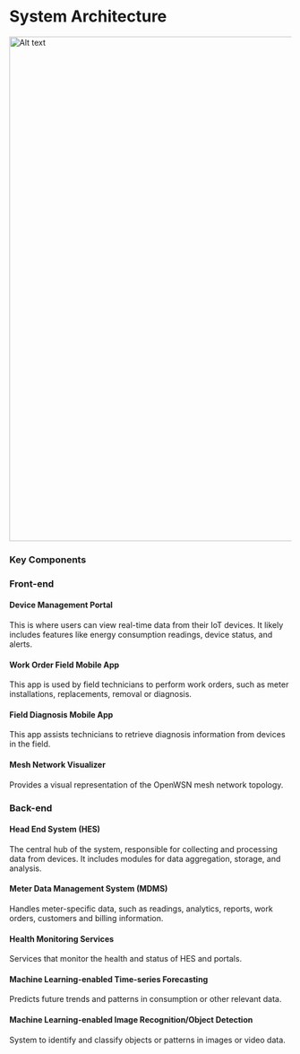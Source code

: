# System Architecture
<img src="MDMS-system-architecture.png" alt="Alt text" width="900" thumbnail="true"/>

### Key Components

### Front-end
#### Device Management Portal
This is where users can view real-time data from their IoT devices. It likely includes features like energy consumption readings, device status, and alerts.

####  Work Order Field Mobile App
This app is used by field technicians to perform work orders, such as meter installations, replacements, removal or diagnosis.

#### Field Diagnosis Mobile App
This app assists technicians to retrieve diagnosis information from devices in the field.

#### Mesh Network Visualizer
Provides a visual representation of the OpenWSN mesh network topology.


### Back-end
#### Head End System (HES)
The central hub of the system, responsible for collecting and processing data from devices. It includes modules for data aggregation, storage, and analysis.

#### Meter Data Management System (MDMS)
Handles meter-specific data, such as readings, analytics, reports, work orders, customers and billing information.

#### Health Monitoring Services
Services that monitor the health and status of HES and portals.

#### Machine Learning-enabled Time-series Forecasting
Predicts future trends and patterns in consumption or other relevant data.

#### Machine Learning-enabled Image Recognition/Object Detection
System to identify and classify objects or patterns in images or video data.